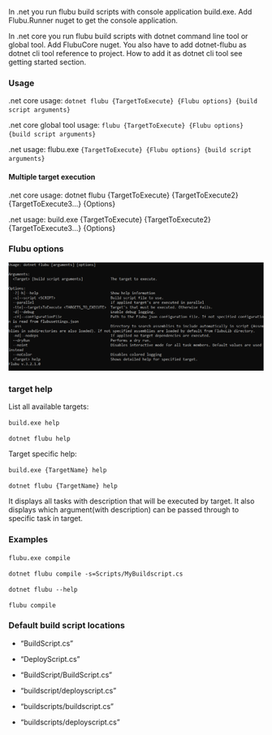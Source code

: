 

In .net you run flubu build scripts with console application build.exe. Add Flubu.Runner nuget to get the console application.

In .net core you run flubu build scripts with dotnet command line tool or global tool. Add FlubuCore nuget. You also have to add dotnet-flubu as dotnet cli tool reference to project. How to add it as dotnet cli tool see getting started section.

### **Usage**


.net core usage: `dotnet flubu {TargetToExecute} {Flubu options} {build script arguments}`

.net core global tool usage: `flubu {TargetToExecute} {Flubu options} {build script arguments}`

.net usage: flubu.exe `{TargetToExecute} {Flubu options} {build script arguments}`

#### Multiple target execution

.net core usage: dotnet flubu {TargetToExecute} {TargetToExecute2} {TargetToExecute3...} {Options}

.net usage: build.exe {TargetToExecute} {TargetToExecute2} {TargetToExecute3...} {Options}

### **Flubu options**

![N/A](img/FlubuHelp.png "Flubu help")

### **target help**

List all available targets:

`build.exe help`

`dotnet flubu help`

Target specific help:

`build.exe {TargetName} help`

`dotnet flubu {TargetName} help`

It displays all tasks with description that will be executed by target. It also displays which argument(with description) can be passed through to specific task in target. 

### **Examples**

`flubu.exe compile`

`dotnet flubu compile -s=Scripts/MyBuildscript.cs`

`dotnet flubu --help`

`flubu compile`

### **Default build script locations**

- “BuildScript.cs”

- “DeployScript.cs”

- “BuildScript/BuildScript.cs”

- “buildscript/deployscript.cs”

- “buildscripts/buildscript.cs”

- “buildscripts/deployscript.cs”